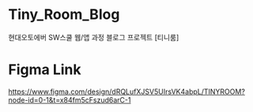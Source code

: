 # Tiny_Room_Blog
현대오토에버 SW스쿨 웹/앱 과정 블로그 프로젝트 [티니룸]

# Figma Link
https://www.figma.com/design/dRQLufXJSV5UIrsVK4abpL/TINYROOM?node-id=0-1&t=x84fm5cFszud6arC-1
